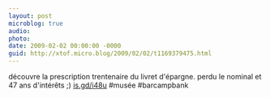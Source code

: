 ```yaml
---
layout: post
microblog: true
audio: 
photo: 
date: 2009-02-02 00:00:00 -0000
guid: http://xtof.micro.blog/2009/02/02/t1169379475.html
---
```

découvre la prescription trentenaire du livret d'épargne. perdu le nominal et 47 ans d'intérêts ;)  [is.gd/i48u](http://is.gd/i48u) #musée #barcampbank
